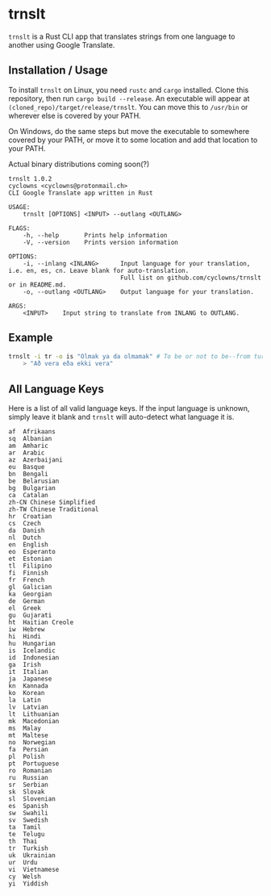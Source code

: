 # trnslt

`trnslt` is a Rust CLI app that translates strings from one language to another using Google Translate.

## Installation / Usage

To install `trnslt` on Linux, you need `rustc` and `cargo` installed. Clone this repository, then run `cargo build --release`. An executable will appear at `(cloned_repo)/target/release/trnslt`. You can move this to `/usr/bin` or wherever else is covered by your PATH.

On Windows, do the same steps but move the executable to somewhere covered by your PATH, or move it to some location and add that location to your PATH.

Actual binary distributions coming soon(?)

```
trnslt 1.0.2 
cyclowns <cyclowns@protonmail.ch>
CLI Google Translate app written in Rust

USAGE:
    trnslt [OPTIONS] <INPUT> --outlang <OUTLANG>

FLAGS:
    -h, --help       Prints help information
    -V, --version    Prints version information

OPTIONS:
    -i, --inlang <INLANG>      Input language for your translation, i.e. en, es, cn. Leave blank for auto-translation.
                               Full list on github.com/cyclowns/trnslt or in README.md.
    -o, --outlang <OUTLANG>    Output language for your translation.

ARGS:
    <INPUT>    Input string to translate from INLANG to OUTLANG.
```

## Example

```bash
trnslt -i tr -o is "Olmak ya da olmamak" # To be or not to be--from turkish to icelandic
    > "Að vera eða ekki vera"
```

## All Language Keys

Here is a list of all valid language keys. If the input language is unknown, simply leave it blank and `trnslt` will auto-detect what language it is.

```
af  Afrikaans
sq  Albanian
am  Amharic
ar  Arabic
az  Azerbaijani
eu  Basque
bn  Bengali
be  Belarusian
bg  Bulgarian
ca  Catalan
zh-CN Chinese Simplified
zh-TW Chinese Traditional
hr  Croatian
cs  Czech
da  Danish
nl  Dutch
en  English
eo  Esperanto
et  Estonian
tl  Filipino
fi  Finnish
fr  French
gl  Galician
ka  Georgian
de  German
el  Greek
gu  Gujarati
ht  Haitian Creole
iw  Hebrew
hi  Hindi
hu  Hungarian
is  Icelandic
id  Indonesian
ga  Irish
it  Italian
ja  Japanese
kn  Kannada
ko  Korean
la  Latin
lv  Latvian
lt  Lithuanian
mk  Macedonian
ms  Malay
mt  Maltese
no  Norwegian
fa  Persian
pl  Polish
pt  Portuguese
ro  Romanian
ru  Russian
sr  Serbian
sk  Slovak
sl  Slovenian
es  Spanish
sw  Swahili
sv  Swedish
ta  Tamil
te  Telugu
th  Thai
tr  Turkish
uk  Ukrainian
ur  Urdu
vi  Vietnamese
cy  Welsh
yi  Yiddish
```

